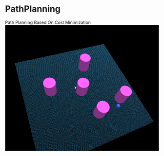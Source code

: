 # PathPlanning
Path Planning Based On Cost Minimization
![alt tag](https://raw.githubusercontent.com/nimaaghli/PathPlanning/master/path_planing.jpg)
